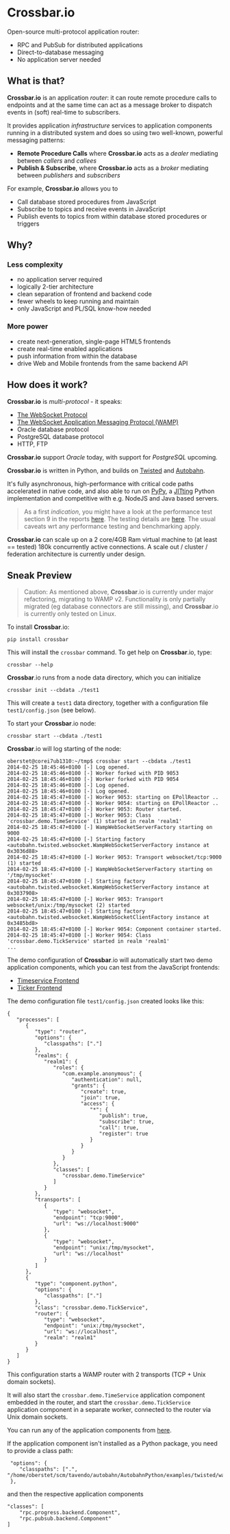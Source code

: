# Crossbar.io

Open-source multi-protocol application router:

 * RPC and PubSub for distributed applications
 * Direct-to-database messaging
 * No application server needed


## What is that?

**Crossbar.io** is an application _router_: it can route remote procedure calls to endpoints and at the same time can act as a message broker to dispatch events in (soft) real-time to subscribers.

It provides application _infrastructure_ services to application components running in a distributed system and does so using two well-known, powerful messaging patterns:

 * **Remote Procedure Calls** where **Crossbar.io** acts as a *dealer* mediating between *callers* and *callees*
 * **Publish & Subscribe**, where **Crossbar.io** acts as a *broker* mediating between *publishers* and *subscribers*

For example, **Crossbar.io** allows you to

  * Call database stored procedures from JavaScript
  * Subscribe to topics and receive events in JavaScript
  * Publish events to topics from within database stored procedures or triggers

## Why?

### Less complexity

 * no application server required
 * logically 2-tier architecture
 * clean separation of frontend and backend code
 * fewer wheels to keep running and maintain
 * only JavaScript and PL/SQL know-how needed

### More power

 * create next-generation, single-page HTML5 frontends
 * create real-time enabled applications
 * push information from within the database
 * drive Web and Mobile frontends from the same backend API

## How does it work?

**Crossbar.io** is _multi-protocol_ - it speaks:

  * [The WebSocket Protocol](http://tools.ietf.org/html/rfc6455)
  * [The WebSocket Application Messaging Protocol (WAMP)](http://wamp.ws/)
  * Oracle database protocol
  * PostgreSQL database protocol
  * HTTP, FTP

**Crossbar.io** support *Oracle* today, with support for *PostgreSQL* upcoming.

**Crossbar.io** is written in Python, and builds on [Twisted](http://twistedmatrix.com/) and [Autobahn](http://autobahn.ws/).

It's fully asynchronous, high-performance with critical code paths accelerated in native code, and also able to run on [PyPy](http://pypy.org/), a [JITting](http://en.wikipedia.org/wiki/Just-in-time_compilation) Python implementation and competitive with e.g. NodeJS and Java based servers.

> As a first *indication*, you might have a look at the performance test section 9 in the reports [here](http://autobahn.ws/testsuite/reports/servers/index.html). The testing details are [here](https://github.com/tavendo/AutobahnTestSuite/tree/master/examples/publicreports). The usual caveats wrt any performance testing and benchmarking apply.

**Crossbar.io** can scale up on a 2 core/4GB Ram virtual machine to (at least == tested) 180k concurrently active connections. A scale out / cluster / federation architecture is currently under design.

## Sneak Preview

> Caution: As mentioned above, **Crossbar**.io is currently under major refactoring, migrating to WAMP v2. Functionality is only partially migrated (eg database connectors are still missing), and **Crossbar**.io is currently only tested on Linux.
> 

To install **Crossbar**.io:

	pip install crossbar

This will install the `crossbar` command. To get help on **Crossbar**.io, type:

	crossbar --help
 
**Crossbar**.io runs from a node data directory, which you can initialize

	crossbar init --cbdata ./test1

This will create a `test1` data directory, together with a configuration file `test1/config.json` (see below).

To start your **Crossbar**.io node:

	crossbar start --cbdata ./test1

**Crossbar**.io will log starting of the node:

	oberstet@corei7ub1310:~/tmp$ crossbar start --cbdata ./test1
	2014-02-25 18:45:46+0100 [-] Log opened.
	2014-02-25 18:45:46+0100 [-] Worker forked with PID 9053
	2014-02-25 18:45:46+0100 [-] Worker forked with PID 9054
	2014-02-25 18:45:46+0100 [-] Log opened.
	2014-02-25 18:45:46+0100 [-] Log opened.
	2014-02-25 18:45:47+0100 [-] Worker 9053: starting on EPollReactor ..
	2014-02-25 18:45:47+0100 [-] Worker 9054: starting on EPollReactor ..
	2014-02-25 18:45:47+0100 [-] Worker 9053: Router started.
	2014-02-25 18:45:47+0100 [-] Worker 9053: Class 'crossbar.demo.TimeService' (1) started in realm 'realm1'
	2014-02-25 18:45:47+0100 [-] WampWebSocketServerFactory starting on 9000
	2014-02-25 18:45:47+0100 [-] Starting factory <autobahn.twisted.websocket.WampWebSocketServerFactory instance at 0x3036d88>
	2014-02-25 18:45:47+0100 [-] Worker 9053: Transport websocket/tcp:9000 (1) started
	2014-02-25 18:45:47+0100 [-] WampWebSocketServerFactory starting on '/tmp/mysocket'
	2014-02-25 18:45:47+0100 [-] Starting factory <autobahn.twisted.websocket.WampWebSocketServerFactory instance at 0x3037908>
	2014-02-25 18:45:47+0100 [-] Worker 9053: Transport websocket/unix:/tmp/mysocket (2) started
	2014-02-25 18:45:47+0100 [-] Starting factory <autobahn.twisted.websocket.WampWebSocketClientFactory instance at 0x3485bd8>
	2014-02-25 18:45:47+0100 [-] Worker 9054: Component container started.
	2014-02-25 18:45:47+0100 [-] Worker 9054: Class 'crossbar.demo.TickService' started in realm 'realm1'
	...

The demo configuration of **Crossbar**.io will automatically start two demo application components, which you can test from the JavaScript frontends:

  * [Timeservice Frontend](https://github.com/tavendo/AutobahnPython/blob/master/examples/twisted/wamp/basic/rpc/timeservice/frontend.html)
  * [Ticker Frontend](https://github.com/tavendo/AutobahnPython/blob/master/examples/twisted/wamp/basic/pubsub/basic/frontend.html)

The demo configuration file `test1/config.json` created looks like this:

	{
	   "processes": [
	      {
	         "type": "router",
	         "options": {
	            "classpaths": ["."]
	         },
	         "realms": {
	            "realm1": {
	               "roles": {
	                  "com.example.anonymous": {
	                     "authentication": null,
	                     "grants": {
	                        "create": true,
	                        "join": true,
	                        "access": {
	                           "*": {
	                              "publish": true,
	                              "subscribe": true,
	                              "call": true,
	                              "register": true
	                           }
	                        }
	                     }
	                  }
	               },
	               "classes": [
	                  "crossbar.demo.TimeService"
	               ]
	            }
	         },
	         "transports": [
	            {
	               "type": "websocket",
	               "endpoint": "tcp:9000",
	               "url": "ws://localhost:9000"
	            },
	            {
	               "type": "websocket",
	               "endpoint": "unix:/tmp/mysocket",
	               "url": "ws://localhost"
	            }
	         ]
	      },
	      {
	         "type": "component.python",
	         "options": {
	            "classpaths": ["."]
	         },
	         "class": "crossbar.demo.TickService",
	         "router": {
	            "type": "websocket",
	            "endpoint": "unix:/tmp/mysocket",
	            "url": "ws://localhost",
	            "realm": "realm1"
	         }
	      }
	   ]
	}

This configuration starts a WAMP router with 2 transports (TCP + Unix domain sockets).

It will also start the `crossbar.demo.TimeService` application component embedded in the router, and start the `crossbar.demo.TickService` application component in a separate worker, connected to the router via Unix domain sockets.

You can run any of the application components from [here](https://github.com/tavendo/AutobahnPython/tree/master/examples/twisted/wamp/basic).

If the application component isn't installed as a Python package, you need to provide a class path:

     "options": {
        "classpaths": [".", "/home/oberstet/scm/tavendo/autobahn/AutobahnPython/examples/twisted/wamp/basic"]
     },

and then the respective application components
	
	"classes": [
		"rpc.progress.backend.Component",
		"rpc.pubsub.backend.Component"
	]

